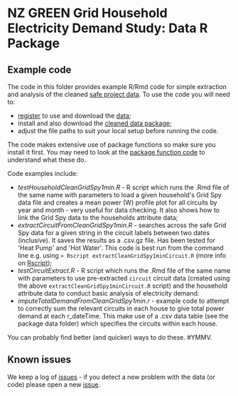 # NZ GREEN Grid Household Electricity Demand Study: Data R Package

## Example code

The code in this folder provides example R/Rmd code for simple extraction and analysis of the cleaned [safe project data](http://reshare.ukdataservice.ac.uk/853334/). To use the code you will need to:

 * [register](https://beta.ukdataservice.ac.uk/myaccount/credentials) to use and download the [data](http://reshare.ukdataservice.ac.uk/853334/);
 * install and also download the [cleaned data package](https://github.com/CfSOtago/GREENGridData);
 * adjust the file paths to suit your local setup before running the code. 
 
 The code makes extensive use of package functions so make sure you install it first. You may need to look at the [package function code](../R/) to understand what these do.

Code examples include:

 * _testHouseholdCleanGridSpy1min.R_ - R script which runs the .Rmd file of the same name with parameters to load a given household's Grid Spy data file and creates a mean power (W) profile plot for all circuits by year and month - very useful for data checking. It also shows how to link the Grid Spy data to the households attribute data;
 * _extractCircuitFromCleanGridSpy1min.R_ - searches across the safe Grid Spy data for a given string in the circuit labels between two dates (inclusive). It saves the results as a .csv.gz file. Has been tested for 'Heat Pump' and 'Hot Water'. This code is best run from the command line e.g. using `> Rscript extractCleanGridSpy1minCircuit.R` (more info on [Rscript](https://www.rdocumentation.org/packages/utils/versions/3.5.1/topics/Rscript));
 * _testCircuitExtract.R_ - R script which runs the .Rmd file of the same name with parameters to use pre-extracted `circuit` circuit data (created using the above `extractCleanGridSpy1minCircuit.R` script) and the household attribute data to conduct basic analysis of electricity demand.
 * _imputeTotalDemandFromCleanGridSpy1min.r_ - example code to attempt to correctly sum the relevant circuits in each house to give total power demand at each r_dateTime. This make use of a .csv data table (see the package data folder) which specifies the circuits within each house.

You can probably find better (and quicker) ways to do these. #YMMV.

## Known issues

We keep a log of [issues](https://github.com/dataknut/nzGREENGridDataR/issues?q=is%3Aissue+label%3Aexamples) - if you detect a new problem with the data (or code) please open a new [issue](https://github.com/dataknut/nzGREENGridDataR/issues?q=is%3Aissue+label%3Aexamples).


